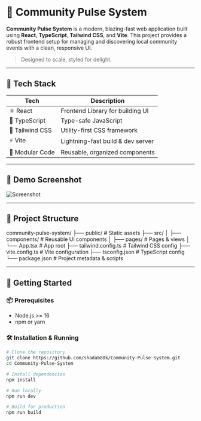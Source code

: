 # 🧠 Community Pulse System

**Community Pulse System** is a modern, blazing-fast web application built using **React**, **TypeScript**, **Tailwind CSS**, and **Vite**. This project provides a robust frontend setup for managing and discovering local community events with a clean, responsive UI.

> Designed to scale, styled for delight.

---

## 🚀 Tech Stack

| Tech             | Description                                  |
|------------------|----------------------------------------------|
| ⚛️ React         | Frontend Library for building UI             |
| 🧠 TypeScript     | Type-safe JavaScript                        |
| 🎨 Tailwind CSS   | Utility-first CSS framework                 |
| ⚡ Vite           | Lightning-fast build & dev server            |
| 🧩 Modular Code   | Reusable, organized components               |

---

## 📸 Demo Screenshot

![Screenshot](https://your-image-url.com/preview.png) <!-- Replace with your actual screenshot URL -->

---

## 📁 Project Structure

community-pulse-system/
├── public/ # Static assets
├── src/
│ ├── components/ # Reusable UI components
│ ├── pages/ # Pages & views
│ └── App.tsx # App root
├── tailwind.config.ts # Tailwind CSS config
├── vite.config.ts # Vite configuration
├── tsconfig.json # TypeScript config
└── package.json # Project metadata & scripts


---

## 🔧 Getting Started

### 📦 Prerequisites

- Node.js >= 16
- npm or yarn

### 🛠️ Installation & Running

```bash
# Clone the repository
git clone https://github.com/shadab80k/Community-Pulse-System.git
cd Community-Pulse-System

# Install dependencies
npm install

# Run locally
npm run dev

# Build for production
npm run build

